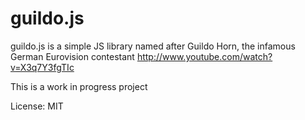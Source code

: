 guildo.js
=========

guildo.js is a simple JS library named after Guildo Horn, the infamous German Eurovision contestant http://www.youtube.com/watch?v=X3q7Y3fgTIc

This is a work in progress project

License: MIT